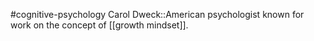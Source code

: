 #cognitive-psychology 
Carol Dweck::American psychologist known for work on the concept of [[growth mindset]].
<!--SR:!2024-04-10,2,210-->